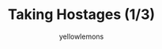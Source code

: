 ---
media: "images/rounds/round_3/syndicate_agent_1.png"
media_type: image
title: Taking Hostages (1/3)
author: [yellowlemons]
desc: Syndicate Infiltrators confront a group of colonists and begin to take hostages.
---